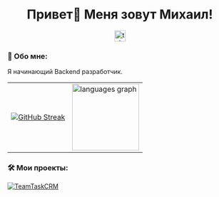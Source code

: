 <h1 align="center">Привет👋 Меня зовут Михаил!</h1>

<div align="center">
  <a href="https://t.me/purpleswtr" target="_blank">
    <img src="https://img.shields.io/static/v1?message=Telegram&logo=telegram&label=&color=2CA5E0&logoColor=white&labelColor=&style=for-the-badge" height="25" alt="telegram logo"  />
  </a>
</div>

<h3 align="left">📜  Обо мне:</h3>

<p align="left">Я начинающий Backend разработчик.</p>

<div align="center">
<table><tr>
<td><a href="https://git.io/streak-stats"><img src="https://streak-stats.demolab.com?user=purpleswtr&theme=radical&border_radius=8&locale=ru&short_numbers=true" alt="GitHub Streak" /></a></td>
<td><img src="https://github-readme-stats.vercel.app/api/top-langs?username=purpleswtr&locale=ru&hide_title=false&layout=compact&card_width=320&langs_count=5&theme=radical&hide_border=false&order=2" height="150" alt="languages graph" /></td>
</tr></table>
</div>

<h3 align="left">🛠️ Мои проекты:</h3>

[![TeamTaskCRM](https://github.com/user-attachments/assets/08efbafd-49bc-4b28-a50d-c10cce7fe8ba)](https://github.com/PurpleSwtr/Team-Task-Orchestrator)
  

<!--
**PurpleSwtr/PurpleSwtr** is a ✨ _special_ ✨ repository because its `README.md` (this file) appears on your GitHub profile.

Here are some ideas to get you started:

- 🔭 I’m currently working on ...
- 🌱 I’m currently learning ...
- 👯 I’m looking to collaborate on ...
- 🤔 I’m looking for help with ...
- 💬 Ask me about ...
- 📫 How to reach me: ...
- 😄 Pronouns: ...
- ⚡ Fun fact: ...
-->
